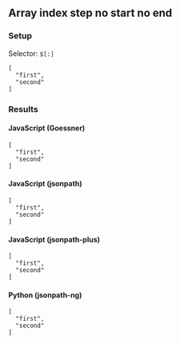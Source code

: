 ## Array index step no start no end

### Setup
Selector: `$[:]`

    [
      "first",
      "second"
    ]

### Results
#### JavaScript (Goessner)

    [
      "first", 
      "second"
    ]

#### JavaScript (jsonpath)

    [
      "first", 
      "second"
    ]

#### JavaScript (jsonpath-plus)

    [
      "first", 
      "second"
    ]

#### Python (jsonpath-ng)

    [
      "first", 
      "second"
    ]

